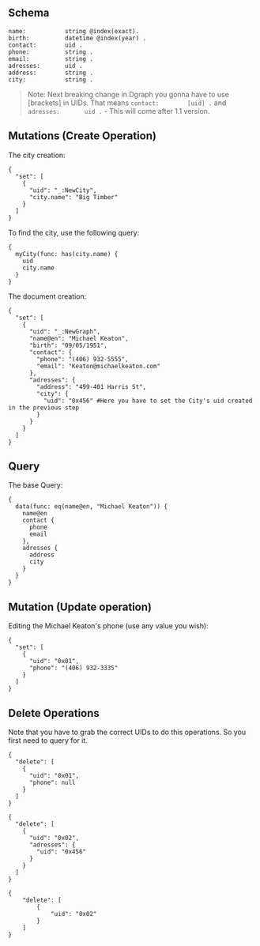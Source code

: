 


## Schema 

```
name:           string @index(exact).
birth:          datetime @index(year) .
contact:        uid .
phone:          string .
email:          string .
adresses:       uid .
address:        string .
city:           string .
```

> Note: Next breaking change in Dgraph you gonna have to use [brackets] in UIDs. That means ``contact:        [uid] .`` and ``adresses:       uid .`` - This will come after 1.1 version.


## Mutations (Create Operation)


The city creation:

```
{
  "set": [
    {
      "uid": "_:NewCity",
      "city.name": "Big Timber"
    }
  ]
}
```
To find the city, use the following query:

```
{
  myCity(func: has(city.name) {
    uid
    city.name
  }
}
```

The document creation:

```
{
  "set": [
    {
      "uid": "_:NewGraph",
      "name@en": "Michael Keaton",
      "birth": "09/05/1951",
      "contact": {
        "phone": "(406) 932-5555",
        "email": "Keaton@michaelkeaton.com"
      },
      "adresses": {
        "address": "499-401 Harris St",
        "city": {
          "uid": "0x456" #Here you have to set the City's uid created in the previous step
        }
      }
    }
  ]
}
```

## Query

The base Query:
```
{
  data(func: eq(name@en, "Michael Keaton")) {
    name@en
    contact {
      phone
      email
    },
    adresses {
      address
      city
    }
  }
}
```

## Mutation (Update operation)

Editing the Michael Keaton's phone (use any value you wish):
```
{
  "set": [
    {
      "uid": "0x01",
      "phone": "(406) 932-3335"
    }
  ]
}
```

## Delete Operations

Note that you have to grab the correct UIDs to do this operations. So you first need to query for it.

```
{
  "delete": [
    {
      "uid": "0x01",
      "phone": null
    }
  ]
}
```
```
{
  "delete": [
    {
      "uid": "0x02",
      "adresses": {
        "uid": "0x456"
      }
    }
  ]
}
```
```
{
    "delete": [
        {
            "uid": "0x02"
        }
    ]
}
```